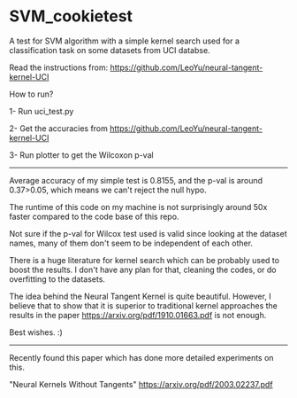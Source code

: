 # SVM_cookietest

A test for SVM algorithm with a simple kernel search used for a classification task on some datasets from UCI databse.

Read the instructions from: https://github.com/LeoYu/neural-tangent-kernel-UCI


How to run?

1- Run uci_test.py

2- Get the accuracies from https://github.com/LeoYu/neural-tangent-kernel-UCI

3- Run plotter to get the Wilcoxon p-val

----

Average accuracy of my simple test is 0.8155, and the p-val is around 0.37>0.05, which means we can't reject the null hypo.

The runtime of this code on my machine is not surprisingly around 50x faster compared to the code base of this repo.

Not sure if the p-val for Wilcox test used is valid since looking at the dataset names, many of them don't seem to be independent of each other.

There is a huge literature for kernel search which can be probably used to boost the results. I don't have any plan for that, cleaning the codes, or do overfitting to the datasets.

The idea behind the Neural Tangent Kernel is quite beautiful. However, I believe that to show that it is superior to traditional kernel approaches the results in the paper https://arxiv.org/pdf/1910.01663.pdf is not enough.


Best wishes. :)

-----

Recently found this paper which has done more detailed experiments on this.

"Neural Kernels Without Tangents"
https://arxiv.org/pdf/2003.02237.pdf

